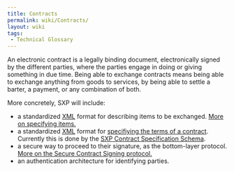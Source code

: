 ```yaml
---
title: Contracts
permalink: wiki/Contracts/
layout: wiki
tags:
 - Technical Glossary
---
```


An electronic contract is a legally binding document, electronically
signed by the different parties, where the parties engage in doing or
giving something in due time. Being able to exchange contracts means
being able to exchange anything from goods to services, by being able to
settle a barter, a payment, or any combination of both.

More concretely, SXP will include:

-   a standardized [XML](/wiki/XML "wikilink") format for describing items to
    be exchanged. [More on
    specifying items.](/wiki/Items_Specification "wikilink")
-   a standardized [XML](/wiki/XML "wikilink") format for [specifiying the
    terms of a contract](/wiki/ContractsSpecification "wikilink"). Currently
    this is done by the [SXP Contract Specification
    Schema](/wiki/SXPContract "wikilink").
-   a secure way to proceed to their signature, as the
    bottom-layer protocol. [More on the Secure Contract
    Signing protocol.](/wiki/SecureContractSigningProtocol "wikilink")
-   an authentication architecture for identifying parties.


